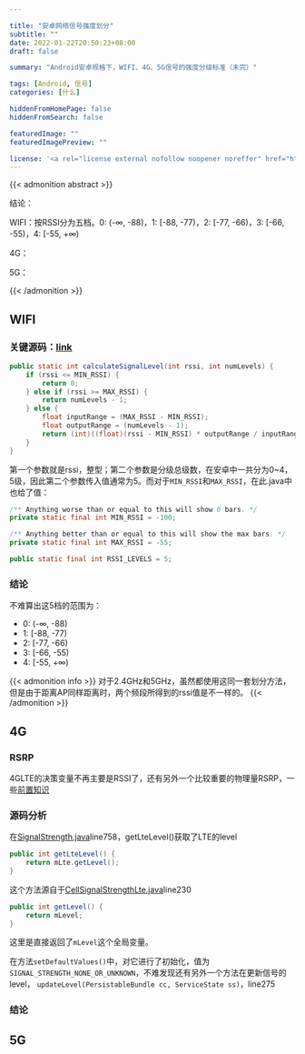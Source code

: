 ```yaml
---

title: "安卓网络信号强度划分"
subtitle: ""
date: 2022-01-22T20:50:23+08:00
draft: false

summary: "Android安卓规格下，WIFI、4G、5G信号的强度分级标准（未完）"

tags: [Android, 信号]
categories: [什么]

hiddenFromHomePage: false
hiddenFromSearch: false

featuredImage: ""
featuredImagePreview: ""

license: '<a rel="license external nofollow noopener noreffer" href="https://creativecommons.org/licenses/by-nc/4.0/" target="_blank">CC BY-NC 4.0</a>'
---
```


{{< admonition abstract >}}

结论：

WIFI：按RSSI分为五档。0: (-∞, -88)，1: [-88, -77)，2: [-77, -66)，3: [-66, -55)，4: [-55, +∞)

4G：

5G：

{{< /admonition >}}

## WIFI

### 关键源码：[link](http://aospxref.com/android-12.0.0_r3/xref/packages/modules/Wifi/framework/java/android/net/wifi/WifiManager.java#3677)

```java
public static int calculateSignalLevel(int rssi, int numLevels) {
    if (rssi <= MIN_RSSI) {
        return 0;
    } else if (rssi >= MAX_RSSI) {
        return numLevels - 1;
    } else {
        float inputRange = (MAX_RSSI - MIN_RSSI);
        float outputRange = (numLevels - 1);
        return (int)((float)(rssi - MIN_RSSI) * outputRange / inputRange);
    }
}
```

第一个参数就是rssi，整型；第二个参数是分级总级数，在安卓中一共分为0~4，5级，因此第二个参数传入值通常为5。而对于`MIN_RSSI`和`MAX_RSSI`，在此.java中也给了值：

```java
/** Anything worse than or equal to this will show 0 bars. */
private static final int MIN_RSSI = -100;

/** Anything better than or equal to this will show the max bars. */
private static final int MAX_RSSI = -55;

public static final int RSSI_LEVELS = 5;
```

### 结论

不难算出这5档的范围为：

- 0: (-∞, -88)
- 1: [-88, -77)
- 2: [-77, -66)
- 3: [-66, -55)
- 4: [-55, +∞)

{{< admonition info >}}
对于2.4GHz和5GHz，虽然都使用这同一套划分方法，但是由于距离AP同样距离时，两个频段所得到的rssi值是不一样的。
{{< /admonition >}}

## 4G

### RSRP

4GLTE的决策变量不再主要是RSSI了，还有另外一个比较重要的物理量RSRP，一些[前置知识](https://blog.csdn.net/fun_tion/article/details/100708167)

### 源码分析

在[SignalStrength.java](http://aospxref.com/android-12.0.0_r3/xref/frameworks/base/telephony/java/android/telephony/SignalStrength.java)line758，getLteLevel()获取了LTE的level

```java
public int getLteLevel() {
	return mLte.getLevel();
}
```

这个方法源自于[CellSignalStrengthLte.java](http://aospxref.com/android-12.0.0_r3/xref/frameworks/base/telephony/java/android/telephony/CellSignalStrengthLte.java)line230

```java
public int getLevel() {
    return mLevel;
}
```

这里是直接返回了`mLevel`这个全局变量。

在方法`setDefaultValues()`中，对它进行了初始化，值为`SIGNAL_STRENGTH_NONE_OR_UNKNOWN`，不难发现还有另外一个方法在更新信号的level， `updateLevel(PersistableBundle cc, ServiceState ss)`，line275



### 结论

## 5G